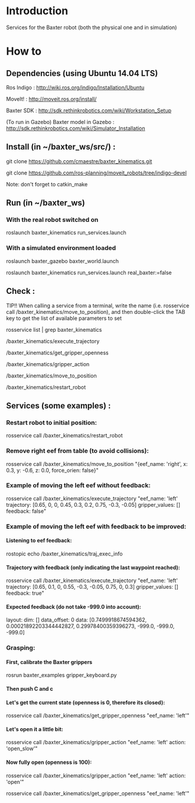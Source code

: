 # Introduction

Services for the Baxter robot (both the physical one and in simulation)

# How to

## Dependencies (using Ubuntu 14.04 LTS)

Ros Indigo : http://wiki.ros.org/indigo/Installation/Ubuntu

MoveIt! : http://moveit.ros.org/install/

Baxter SDK : http://sdk.rethinkrobotics.com/wiki/Workstation_Setup

(To run in Gazebo) Baxter model in Gazebo : http://sdk.rethinkrobotics.com/wiki/Simulator_Installation

## Install (in ~/baxter_ws/src/) :
git clone https://github.com/cmaestre/baxter_kinematics.git 

git clone https://github.com/ros-planning/moveit_robots/tree/indigo-devel

Note: don't forget to catkin_make

## Run (in ~/baxter_ws)
### With the real robot switched on
roslaunch baxter_kinematics run_services.launch

### With a simulated environment loaded
roslaunch baxter_gazebo baxter_world.launch

roslaunch baxter_kinematics run_services.launch real_baxter:=false

## Check :

TIP!! When calling a service from a terminal, write the name (i.e. rosservice call /baxter_kinematics/move_to_position), and then double-click the TAB key to get the list of available parameters to set

rosservice list | grep baxter_kinematics

/baxter_kinematics/execute_trajectory

/baxter_kinematics/get_gripper_openness

/baxter_kinematics/gripper_action

/baxter_kinematics/move_to_position

/baxter_kinematics/restart_robot

## Services (some examples) :

### Restart robot to initial position:
rosservice call /baxter_kinematics/restart_robot

### Remove right eef from table (to avoid collisions):
rosservice call /baxter_kinematics/move_to_position "{eef_name: 'right', x: 0.3, y: -0.6, z: 0.0, force_orien: false}"

### Example of moving the left eef without feedback:
rosservice call /baxter_kinematics/execute_trajectory "eef_name: 'left'
trajectory: [0.65, 0, 0, 0.45, 0.3, 0.2, 0.75, -0.3, -0.05]
gripper_values: []
feedback: false"

### Example of moving the left eef with feedback to be improved:
#### Listening to eef feedback:
rostopic echo /baxter_kinematics/traj_exec_info

#### Trajectory with feedback (only indicating the last waypoint reached):
rosservice call /baxter_kinematics/execute_trajectory "eef_name: 'left'
trajectory: [0.65, 0.1, 0, 0.55, -0.3, -0.05, 0.75, 0, 0.3]
gripper_values: []
feedback: true"

#### Expected feedback (do not take -999.0 into account):
layout: 
  dim: []
  data_offset: 0
data: [0.7499918674594362, 0.00021892203344442827, 0.29978400359396273, -999.0, -999.0, -999.0]

### Grasping:

#### First, calibrate the Baxter grippers
rosrun baxter_examples gripper_keyboard.py

#### Then push C and c

#### Let's get the current state (openness is 0, therefore its closed):
rosservice call /baxter_kinematics/get_gripper_openness "eef_name: 'left'"

#### Let's open it a little bit:
rosservice call /baxter_kinematics/gripper_action "eef_name: 'left'
action: 'open_slow'"

#### Now fully open (openness is 100):
rosservice call /baxter_kinematics/gripper_action "eef_name: 'left'
action: 'open'"

rosservice call /baxter_kinematics/get_gripper_openness "eef_name: 'left'"
